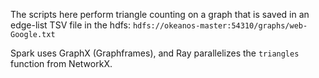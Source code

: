 The scripts here perform triangle counting on a graph that is saved in an edge-list TSV file in the hdfs: `hdfs://okeanos-master:54310/graphs/web-Google.txt`

Spark uses GraphX (Graphframes), and Ray parallelizes the `triangles` function from NetworkX. 
